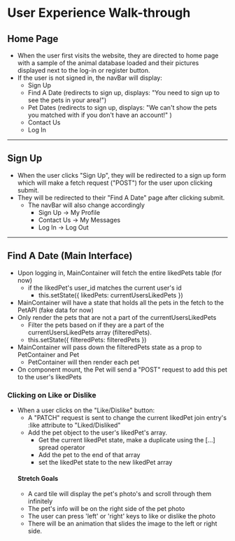 # User Experience Walk-through

 ## Home Page
 - When the user first visits the website, they are directed to home page with a sample of the animal database loaded and their pictures displayed next to the log-in or register button.
 - If the user is not signed in, the navBar will display:
    - Sign Up
    - Find A Date (redirects to sign up, displays: "You need to sign up to see the pets in your area!")
    - Pet Dates (redirects to sign up, displays: "We can't show the pets you matched with if you don't have an account!" )
    - Contact Us 
    - Log In

*** 
 
 ## Sign Up 
 - When the user clicks "Sign Up", they will be redirected to a sign up form which will make a fetch request ("POST") for the user upon clicking submit.
 - They will be redirected to their "Find A Date" page after clicking submit.
    - The navBar will also change accordingly 
        - Sign Up -> My Profile
        - Contact Us -> My Messages
        - Log In -> Log Out
    

***

 ## Find A Date (Main Interface)
 - Upon logging in, MainContainer will fetch the entire likedPets table (for now)
    - if the likedPet's user_id matches the current user's id
        - this.setState({ likedPets: currentUsersLikedPets })
 - MainContainer will have a state that holds all the pets in the fetch to the PetAPI (fake data for now)
 - Only render the pets that are not a part of the currentUsersLikedPets
    - Filter the pets based on if they are a part of the currentUsersLikedPets array (filteredPets).
    - this.setState({ filteredPets: filteredPets })
 - MainContainer will pass down the filteredPets state as a prop to PetContainer and Pet
    - PetContainer will then render each pet
 - On component mount, the Pet will send a "POST" request to add this pet to the user's likedPets

 ### Clicking on Like or Dislike
 - When a user clicks on the "Like/Dislike" button:
    - A "PATCH" request is sent to change the current likedPet join entry's :like attribute to "Liked/Disliked"
    - Add the pet object to the user's likedPet's array. 
        - Get the current likedPet state, make a duplicate using the [...] spread operator
        - Add the pet to the end of that array
        - set the likedPet state to the new likedPet array
    #### Stretch Goals
    - A card tile will display the pet's photo's and scroll through them infinitely
    - The pet's info will be on the right side of the pet photo
    - The user can press 'left' or 'right' keys to like or dislike the photo
    - There will be an animation that slides the image to the left or right side. 

 


